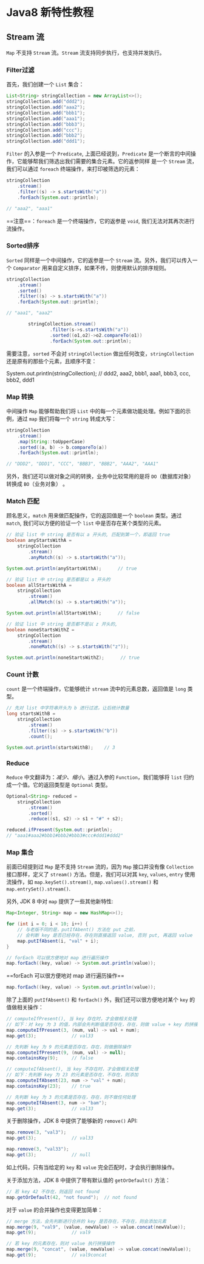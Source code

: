 # Java8 新特性教程

## Stream 流

`Map` 不支持 `Stream` 流。`Stream` 流支持同步执行，也支持并发执行。

### Filter过滤

首先，我们创建一个 `List` 集合：

```java
List<String> stringCollection = new ArrayList<>();
stringCollection.add("ddd2");
stringCollection.add("aaa2");
stringCollection.add("bbb1");
stringCollection.add("aaa1");
stringCollection.add("bbb3");
stringCollection.add("ccc");
stringCollection.add("bbb2");
stringCollection.add("ddd1");
```

`Filter` 的入参是一个 `Predicate`, 上面已经说到，`Predicate` 是一个断言的中间操作，它能够帮我们筛选出我们需要的集合元素。它的返参同样 是一个 `Stream` 流，我们可以通过 `foreach` 终端操作，来打印被筛选的元素：

```java
stringCollection
    .stream()
    .filter((s) -> s.startsWith("a"))
    .forEach(System.out::println);

// "aaa2", "aaa1"
```

==注意==：`foreach` 是一个终端操作，它的返参是 `void`, 我们无法对其再次进行流操作。

### Sorted排序

`Sorted` 同样是一个中间操作，它的返参是一个 `Stream` 流。另外，我们可以传入一个 `Comparator` 用来自定义排序，如果不传，则使用默认的排序规则。

```java
stringCollection
    .stream()
    .sorted()
    .filter((s) -> s.startsWith("a"))
    .forEach(System.out::println);

// "aaa1", "aaa2"

        stringCollection.stream()
                .filter(s->s.startsWith("a"))
                .sorted((o1,o2)->o2.compareTo(o1))
                .forEach(System.out::println);
```

需要注意，`sorted` 不会对 `stringCollection` 做出任何改变，`stringCollection` 还是原有的那些个元素，且顺序不变：

System.out.println(stringCollection); // ddd2, aaa2, bbb1, aaa1, bbb3, ccc, bbb2, ddd1

### Map 转换

中间操作 `Map` 能够帮助我们将 `List` 中的每一个元素做功能处理。例如下面的示例，通过 `map` 我们将每一个 `string` 转成大写：

```java
stringCollection
    .stream()
    .map(String::toUpperCase)
    .sorted((a, b) -> b.compareTo(a))
    .forEach(System.out::println);

// "DDD2", "DDD1", "CCC", "BBB3", "BBB2", "AAA2", "AAA1"
```

另外，我们还可以做对象之间的转换，业务中比较常用的是将 `DO`（数据库对象） 转换成 `BO`（业务对象） 。

### Match 匹配

顾名思义，`match` 用来做匹配操作，它的返回值是一个 `boolean` 类型。通过 `match`, 我们可以方便的验证一个 `list` 中是否存在某个类型的元素。

```java
// 验证 list 中 string 是否有以 a 开头的, 匹配到第一个，即返回 true
boolean anyStartsWithA =
    stringCollection
        .stream()
        .anyMatch((s) -> s.startsWith("a"));

System.out.println(anyStartsWithA);      // true

// 验证 list 中 string 是否都是以 a 开头的
boolean allStartsWithA =
    stringCollection
        .stream()
        .allMatch((s) -> s.startsWith("a"));

System.out.println(allStartsWithA);      // false

// 验证 list 中 string 是否都不是以 z 开头的,
boolean noneStartsWithZ =
    stringCollection
        .stream()
        .noneMatch((s) -> s.startsWith("z"));

System.out.println(noneStartsWithZ);      // true
```

### Count 计数

`count` 是一个终端操作，它能够统计 `stream` 流中的元素总数，返回值是 `long` 类型。

```java
// 先对 list 中字符串开头为 b 进行过滤，让后统计数量
long startsWithB =
    stringCollection
        .stream()
        .filter((s) -> s.startsWith("b"))
        .count();

System.out.println(startsWithB);    // 3
```

### Reduce

`Reduce` 中文翻译为：*减少、缩小*。通过入参的 `Function`，我们能够将 `list` 归约成一个值。它的返回类型是 `Optional` 类型。

```java
Optional<String> reduced =
    stringCollection
        .stream()
        .sorted()
        .reduce((s1, s2) -> s1 + "#" + s2);

reduced.ifPresent(System.out::println);
// "aaa1#aaa2#bbb1#bbb2#bbb3#ccc#ddd1#ddd2"
```

### Map 集合

前面已经提到过 `Map` 是不支持 `Stream` 流的，因为 `Map` 接口并没有像 `Collection` 接口那样，定义了 `stream()` 方法。但是，我们可以对其 `key`, `values`, `entry` 使用 流操作，如 `map.keySet().stream()`, `map.values().stream()` 和 `map.entrySet().stream()`.

另外, JDK 8 中对 `map` 提供了一些其他新特性:

```java
Map<Integer, String> map = new HashMap<>();

for (int i = 0; i < 10; i++) {
    // 与老版不同的是，putIfAbent() 方法在 put 之前，
    // 会判断 key 是否已经存在，存在则直接返回 value, 否则 put, 再返回 value
    map.putIfAbsent(i, "val" + i);
}

// forEach 可以很方便地对 map 进行遍历操作
map.forEach((key, value) -> System.out.println(value));
```

==forEach 可以很方便地对 map 进行遍历操作==

``` java
map.forEach((key, value) -> System.out.println(value));
```

除了上面的 `putIfAbsent()` 和 `forEach()` 外，我们还可以很方便地对某个 `key` 的值做相关操作：

```java
// computeIfPresent(), 当 key 存在时，才会做相关处理
// 如下：对 key 为 3 的值，内部会先判断值是否存在，存在，则做 value + key 的拼接操作
map.computeIfPresent(3, (num, val) -> val + num);
map.get(3);             // val33

// 先判断 key 为 9 的元素是否存在，存在，则做删除操作
map.computeIfPresent(9, (num, val) -> null);
map.containsKey(9);     // false

// computeIfAbsent(), 当 key 不存在时，才会做相关处理
// 如下：先判断 key 为 23 的元素是否存在，不存在，则添加
map.computeIfAbsent(23, num -> "val" + num);
map.containsKey(23);    // true

// 先判断 key 为 3 的元素是否存在，存在，则不做任何处理
map.computeIfAbsent(3, num -> "bam");
map.get(3);             // val33
```

关于删除操作，JDK 8 中提供了能够新的 `remove()` API:

```java
map.remove(3, "val3");
map.get(3);             // val33

map.remove(3, "val33");
map.get(3);             // null
```

如上代码，只有当给定的 `key` 和 `value` 完全匹配时，才会执行删除操作。

关于添加方法，JDK 8 中提供了带有默认值的 `getOrDefault()` 方法：

```java
// 若 key 42 不存在，则返回 not found
map.getOrDefault(42, "not found");  // not found
```

对于 `value` 的合并操作也变得更加简单：

```java
// merge 方法，会先判断进行合并的 key 是否存在，不存在，则会添加元素
map.merge(9, "val9", (value, newValue) -> value.concat(newValue));
map.get(9);             // val9

// 若 key 的元素存在，则对 value 执行拼接操作
map.merge(9, "concat", (value, newValue) -> value.concat(newValue));
map.get(9);             // val9concat
```





